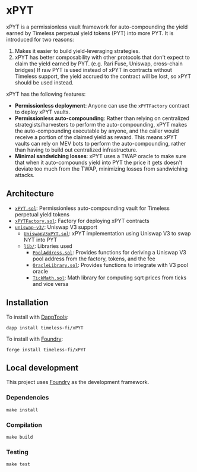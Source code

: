 # xPYT

xPYT is a permissionless vault framework for auto-compounding the yield earned by Timeless perpetual yield tokens (PYT) into more PYT. It is introduced for two reasons:

1. Makes it easier to build yield-leveraging strategies.
2. xPYT has better composability with other protocols that don't expect to claim the yield earned by PYT. (e.g. Rari Fuse, Uniswap, cross-chain bridges) If raw PYT is used instead of xPYT in contracts without Timeless support, the yield accrued to the contract will be lost, so xPYT should be used instead.

xPYT has the following features:

-   **Permissionless deployment**: Anyone can use the `xPYTFactory` contract to deploy xPYT vaults.
-   **Permissionless auto-compounding**: Rather than relying on centralized strategists/harvesters to perform the auto-compounding, xPYT makes the auto-compounding executable by anyone, and the caller would receive a portion of the claimed yield as reward. This means xPYT vaults can rely on MEV bots to perform the auto-compounding, rather than having to build out centralized infrastructure.
-   **Minimal sandwiching losses**: xPYT uses a TWAP oracle to make sure that when it auto-compounds yield into PYT the price it gets doesn't deviate too much from the TWAP, minimizing losses from sandwiching attacks.

## Architecture

-   [`xPYT.sol`](src/xPYT.sol): Permissionless auto-compounding vault for Timeless perpetual yield tokens
-   [`xPYTFactory.sol`](src/xPYTFactory.sol): Factory for deploying xPYT contracts
-   [`uniswap-v3/`](src/uniswap-v3/): Uniswap V3 support
    -   [`UniswapV3xPYT.sol`](src/uniswap-v3/UniswapV3xPYT.sol): xPYT implementation using Uniswap V3 to swap NYT into PYT
    -   [`lib/`](src/uniswap-v3/lib/): Libraries used
        -   [`PoolAddress.sol`](src/uniswap-v3/lib/PoolAddress.sol): Provides functions for deriving a Uniswap V3 pool address from the factory, tokens, and the fee
        -   [`OracleLibrary.sol`](src/uniswap-v3/lib/OracleLibrary.sol): Provides functions to integrate with V3 pool oracle
        -   [`TickMath.sol`](src/uniswap-v3/lib/TickMath.sol): Math library for computing sqrt prices from ticks and vice versa

## Installation

To install with [DappTools](https://github.com/dapphub/dapptools):

```
dapp install timeless-fi/xPYT
```

To install with [Foundry](https://github.com/gakonst/foundry):

```
forge install timeless-fi/xPYT
```

## Local development

This project uses [Foundry](https://github.com/gakonst/foundry) as the development framework.

### Dependencies

```
make install
```

### Compilation

```
make build
```

### Testing

```
make test
```
